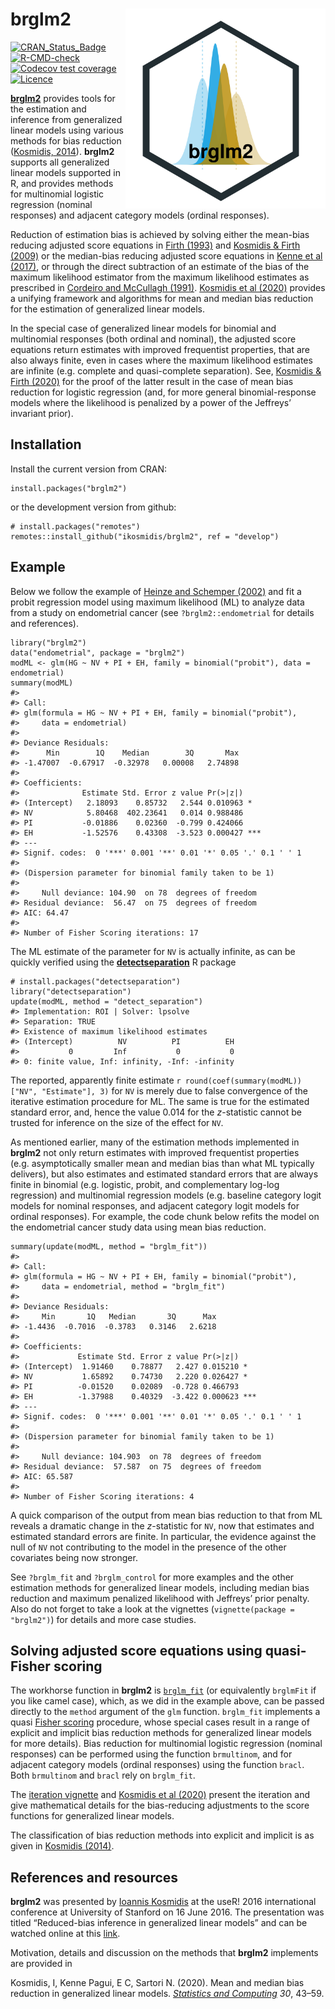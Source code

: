 <!-- README.md is generated from README.Rmd. Please edit that file -->

brglm2 <img src="man/hex_brglm2.svg" width="320" align="right">
===============================================================

<!-- badges: start -->

[![CRAN\_Status\_Badge](http://www.r-pkg.org/badges/version/brglm2)](https://cran.r-project.org/package=brglm2)
[![R-CMD-check](https://github.com/ikosmidis/brglm2/workflows/R-CMD-check/badge.svg)](https://github.com/ikosmidis/brglm2/actions)
[![Codecov test
coverage](https://codecov.io/gh/ikosmidis/brglm2/branch/master/graph/badge.svg)](https://codecov.io/gh/ikosmidis/brglm2?branch=master)
[![Licence](https://img.shields.io/badge/licence-GPL--3-blue.svg)](https://www.gnu.org/licenses/gpl-3.0.en.html)
<!-- badges: end -->

[**brglm2**](https://github.com/ikosmidis/brglm2) provides tools for the
estimation and inference from generalized linear models using various
methods for bias reduction ([Kosmidis,
2014](https://doi.org/10.1002/wics.1296)). **brglm2** supports all
generalized linear models supported in R, and provides methods for
multinomial logistic regression (nominal responses) and adjacent
category models (ordinal responses).

Reduction of estimation bias is achieved by solving either the mean-bias
reducing adjusted score equations in [Firth
(1993)](https://doi.org/10.1093/biomet/80.1.27) and [Kosmidis & Firth
(2009)](https://doi.org/10.1093/biomet/asp055) or the median-bias
reducing adjusted score equations in [Kenne et al
(2017)](https://doi.org/10.1093/biomet/asx046), or through the direct
subtraction of an estimate of the bias of the maximum likelihood
estimator from the maximum likelihood estimates as prescribed in
[Cordeiro and McCullagh (1991)](https://www.jstor.org/stable/2345592).
[Kosmidis et al (2020)](https://doi.org/10.1007/s11222-019-09860-6)
provides a unifying framework and algorithms for mean and median bias
reduction for the estimation of generalized linear models.

In the special case of generalized linear models for binomial and
multinomial responses (both ordinal and nominal), the adjusted score
equations return estimates with improved frequentist properties, that
are also always finite, even in cases where the maximum likelihood
estimates are infinite (e.g. complete and quasi-complete separation).
See, [Kosmidis & Firth (2020)](http://doi.org/10.1093/biomet/asaa052)
for the proof of the latter result in the case of mean bias reduction
for logistic regression (and, for more general binomial-response models
where the likelihood is penalized by a power of the Jeffreys’ invariant
prior).

Installation
------------

Install the current version from CRAN:

    install.packages("brglm2")

or the development version from github:

    # install.packages("remotes")
    remotes::install_github("ikosmidis/brglm2", ref = "develop")

Example
-------

Below we follow the example of [Heinze and Schemper
(2002)](https://doi.org/10.1002/sim.1047) and fit a probit regression
model using maximum likelihood (ML) to analyze data from a study on
endometrial cancer (see `?brglm2::endometrial` for details and
references).

    library("brglm2")
    data("endometrial", package = "brglm2")
    modML <- glm(HG ~ NV + PI + EH, family = binomial("probit"), data = endometrial)
    summary(modML)
    #> 
    #> Call:
    #> glm(formula = HG ~ NV + PI + EH, family = binomial("probit"), 
    #>     data = endometrial)
    #> 
    #> Deviance Residuals: 
    #>      Min        1Q    Median        3Q       Max  
    #> -1.47007  -0.67917  -0.32978   0.00008   2.74898  
    #> 
    #> Coefficients:
    #>              Estimate Std. Error z value Pr(>|z|)    
    #> (Intercept)   2.18093    0.85732   2.544 0.010963 *  
    #> NV            5.80468  402.23641   0.014 0.988486    
    #> PI           -0.01886    0.02360  -0.799 0.424066    
    #> EH           -1.52576    0.43308  -3.523 0.000427 ***
    #> ---
    #> Signif. codes:  0 '***' 0.001 '**' 0.01 '*' 0.05 '.' 0.1 ' ' 1
    #> 
    #> (Dispersion parameter for binomial family taken to be 1)
    #> 
    #>     Null deviance: 104.90  on 78  degrees of freedom
    #> Residual deviance:  56.47  on 75  degrees of freedom
    #> AIC: 64.47
    #> 
    #> Number of Fisher Scoring iterations: 17

The ML estimate of the parameter for `NV` is actually infinite, as can
be quickly verified using the
[**detectseparation**](https://cran.r-project.org/package=detectseparation)
R package

    # install.packages("detectseparation")
    library("detectseparation")
    update(modML, method = "detect_separation")
    #> Implementation: ROI | Solver: lpsolve 
    #> Separation: TRUE 
    #> Existence of maximum likelihood estimates
    #> (Intercept)          NV          PI          EH 
    #>           0         Inf           0           0 
    #> 0: finite value, Inf: infinity, -Inf: -infinity

The reported, apparently finite estimate
`r round(coef(summary(modML))["NV", "Estimate"], 3)` for `NV` is merely
due to false convergence of the iterative estimation procedure for ML.
The same is true for the estimated standard error, and, hence the value
0.014 for the *z*-statistic cannot be trusted for inference on the size
of the effect for `NV`.

As mentioned earlier, many of the estimation methods implemented in
**brglm2** not only return estimates with improved frequentist
properties (e.g. asymptotically smaller mean and median bias than what
ML typically delivers), but also estimates and estimated standard errors
that are always finite in binomial (e.g. logistic, probit, and
complementary log-log regression) and multinomial regression models
(e.g. baseline category logit models for nominal responses, and adjacent
category logit models for ordinal responses). For example, the code
chunk below refits the model on the endometrial cancer study data using
mean bias reduction.

    summary(update(modML, method = "brglm_fit"))
    #> 
    #> Call:
    #> glm(formula = HG ~ NV + PI + EH, family = binomial("probit"), 
    #>     data = endometrial, method = "brglm_fit")
    #> 
    #> Deviance Residuals: 
    #>     Min       1Q   Median       3Q      Max  
    #> -1.4436  -0.7016  -0.3783   0.3146   2.6218  
    #> 
    #> Coefficients:
    #>             Estimate Std. Error z value Pr(>|z|)    
    #> (Intercept)  1.91460    0.78877   2.427 0.015210 *  
    #> NV           1.65892    0.74730   2.220 0.026427 *  
    #> PI          -0.01520    0.02089  -0.728 0.466793    
    #> EH          -1.37988    0.40329  -3.422 0.000623 ***
    #> ---
    #> Signif. codes:  0 '***' 0.001 '**' 0.01 '*' 0.05 '.' 0.1 ' ' 1
    #> 
    #> (Dispersion parameter for binomial family taken to be 1)
    #> 
    #>     Null deviance: 104.903  on 78  degrees of freedom
    #> Residual deviance:  57.587  on 75  degrees of freedom
    #> AIC: 65.587
    #> 
    #> Number of Fisher Scoring iterations: 4

A quick comparison of the output from mean bias reduction to that from
ML reveals a dramatic change in the *z*-statistic for `NV`, now that
estimates and estimated standard errors are finite. In particular, the
evidence against the null of `NV` not contributing to the model in the
presence of the other covariates being now stronger.

See `?brglm_fit` and `?brglm_control` for more examples and the other
estimation methods for generalized linear models, including median bias
reduction and maximum penalized likelihood with Jeffreys’ prior penalty.
Also do not forget to take a look at the vignettes
(`vignette(package = "brglm2")`) for details and more case studies.

Solving adjusted score equations using quasi-Fisher scoring
-----------------------------------------------------------

The workhorse function in **brglm2** is
[`brglm_fit`](https://github.com/ikosmidis/brglm2/blob/master/R/brglmFit.R)
(or equivalently `brglmFit` if you like camel case), which, as we did in
the example above, can be passed directly to the `method` argument of
the `glm` function. `brglm_fit` implements a quasi [Fisher
scoring](https://en.wikipedia.org/wiki/Scoring_algorithm) procedure,
whose special cases result in a range of explicit and implicit bias
reduction methods for generalized linear models for more details). Bias
reduction for multinomial logistic regression (nominal responses) can be
performed using the function `brmultinom`, and for adjacent category
models (ordinal responses) using the function `bracl`. Both `brmultinom`
and `bracl` rely on `brglm_fit`.

The [iteration
vignette](https://cran.r-project.org/package=brglm2/vignettes/iteration.html)
and [Kosmidis et al (2020)](https://doi.org/10.1007/s11222-019-09860-6)
present the iteration and give mathematical details for the
bias-reducing adjustments to the score functions for generalized linear
models.

The classification of bias reduction methods into explicit and implicit
is as given in [Kosmidis (2014)](https://doi.org/10.1002/wics.1296).

References and resources
------------------------

**brglm2** was presented by [Ioannis Kosmidis](http://www.ikosmidis.com)
at the useR! 2016 international conference at University of Stanford on
16 June 2016. The presentation was titled “Reduced-bias inference in
generalized linear models” and can be watched online at this
[link](https://channel9.msdn.com/Events/useR-international-R-User-conference/useR2016/brglm-Reduced-bias-inference-in-generalized-linear-models).

Motivation, details and discussion on the methods that **brglm2**
implements are provided in

Kosmidis, I, Kenne Pagui, E C, Sartori N. (2020). Mean and median bias
reduction in generalized linear models. [*Statistics and
Computing*](https://doi.org/10.1007/s11222-019-09860-6) *30*, 43–59.
